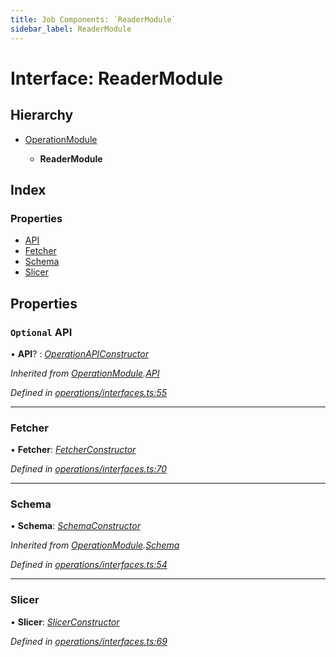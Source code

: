 ```yaml
---
title: Job Components: `ReaderModule`
sidebar_label: ReaderModule
---
```


# Interface: ReaderModule

## Hierarchy

* [OperationModule](operationmodule.md)

  * **ReaderModule**

## Index

### Properties

* [API](readermodule.md#optional-api)
* [Fetcher](readermodule.md#fetcher)
* [Schema](readermodule.md#schema)
* [Slicer](readermodule.md#slicer)

## Properties

### `Optional` API

• **API**? : *[OperationAPIConstructor](../overview.md#operationapiconstructor)*

*Inherited from [OperationModule](operationmodule.md).[API](operationmodule.md#optional-api)*

*Defined in [operations/interfaces.ts:55](https://github.com/terascope/teraslice/blob/d2d877b60/packages/job-components/src/operations/interfaces.ts#L55)*

___

###  Fetcher

• **Fetcher**: *[FetcherConstructor](../overview.md#fetcherconstructor)*

*Defined in [operations/interfaces.ts:70](https://github.com/terascope/teraslice/blob/d2d877b60/packages/job-components/src/operations/interfaces.ts#L70)*

___

###  Schema

• **Schema**: *[SchemaConstructor](../overview.md#schemaconstructor)*

*Inherited from [OperationModule](operationmodule.md).[Schema](operationmodule.md#schema)*

*Defined in [operations/interfaces.ts:54](https://github.com/terascope/teraslice/blob/d2d877b60/packages/job-components/src/operations/interfaces.ts#L54)*

___

###  Slicer

• **Slicer**: *[SlicerConstructor](../overview.md#slicerconstructor)*

*Defined in [operations/interfaces.ts:69](https://github.com/terascope/teraslice/blob/d2d877b60/packages/job-components/src/operations/interfaces.ts#L69)*
